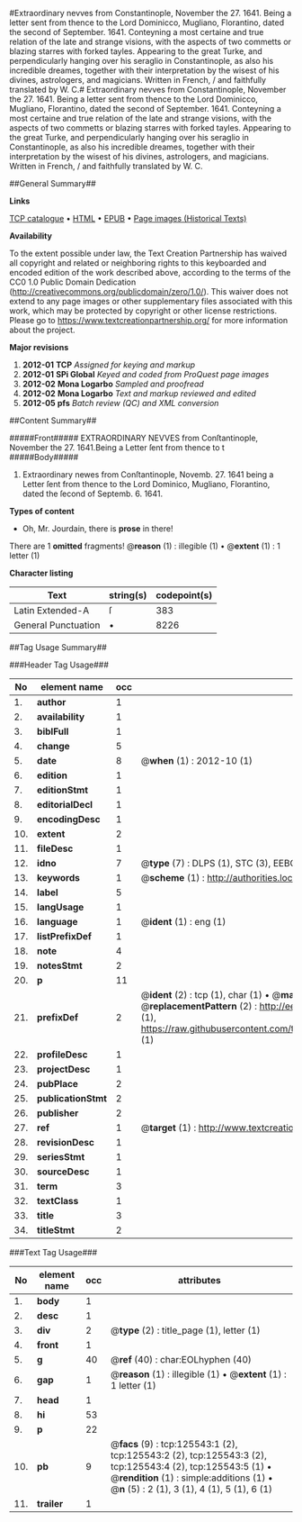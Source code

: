 #Extraordinary nevves from Constantinople, November the 27. 1641. Being a letter sent from thence to the Lord Dominicco, Mugliano, Florantino, dated the second of September. 1641. Conteyning a most certaine and true relation of the late and strange visions, with the aspects of two commetts or blazing starres with forked tayles. Appearing to the great Turke, and perpendicularly hanging over his seraglio in Constantinople, as also his incredible dreames, together with their interpretation by the wisest of his divines, astrologers, and magicians. Written in French, / and faithfully translated by W. C.#
Extraordinary nevves from Constantinople, November the 27. 1641. Being a letter sent from thence to the Lord Dominicco, Mugliano, Florantino, dated the second of September. 1641. Conteyning a most certaine and true relation of the late and strange visions, with the aspects of two commetts or blazing starres with forked tayles. Appearing to the great Turke, and perpendicularly hanging over his seraglio in Constantinople, as also his incredible dreames, together with their interpretation by the wisest of his divines, astrologers, and magicians. Written in French, / and faithfully translated by W. C.

##General Summary##

**Links**

[TCP catalogue](http://www.ota.ox.ac.uk/tcp/)  • 
[HTML](http://tei.it.ox.ac.uk/tcp/Texts-HTML/free/A84/A84315.html)  • 
[EPUB](http://tei.it.ox.ac.uk/tcp/Texts-EPUB/free/A84/A84315.epub) • 
[Page images (Historical Texts)](https://historicaltexts.jisc.ac.uk/eebo-99873089e)

**Availability**

To the extent possible under law, the Text Creation Partnership has waived all copyright and related or neighboring rights to this keyboarded and encoded edition of the work described above, according to the terms of the CC0 1.0 Public Domain Dedication (http://creativecommons.org/publicdomain/zero/1.0/). This waiver does not extend to any page images or other supplementary files associated with this work, which may be protected by copyright or other license restrictions. Please go to https://www.textcreationpartnership.org/ for more information about the project.

**Major revisions**

1. __2012-01__ __TCP__ *Assigned for keying and markup*
1. __2012-01__ __SPi Global__ *Keyed and coded from ProQuest page images*
1. __2012-02__ __Mona Logarbo__ *Sampled and proofread*
1. __2012-02__ __Mona Logarbo__ *Text and markup reviewed and edited*
1. __2012-05__ __pfs__ *Batch review (QC) and XML conversion*

##Content Summary##

#####Front#####
EXTRAORDINARY NEVVES from Conſtantinople, November the 27. 1641.Being a Letter ſent from thence to t
#####Body#####

1. Extraordinary newes from Conſtantinople, Novemb. 27. 1641 being a Letter ſent from thence to the Lord Dominico, Mugliano, Florantino, dated the ſecond of Septemb. 6. 1641.

**Types of content**

  * Oh, Mr. Jourdain, there is **prose** in there!

There are 1 **omitted** fragments! 
 @__reason__ (1) : illegible (1)  •  @__extent__ (1) : 1 letter (1)

**Character listing**


|Text|string(s)|codepoint(s)|
|---|---|---|
|Latin Extended-A|ſ|383|
|General Punctuation|•|8226|

##Tag Usage Summary##

###Header Tag Usage###

|No|element name|occ|attributes|
|---|---|---|---|
|1.|__author__|1||
|2.|__availability__|1||
|3.|__biblFull__|1||
|4.|__change__|5||
|5.|__date__|8| @__when__ (1) : 2012-10 (1)|
|6.|__edition__|1||
|7.|__editionStmt__|1||
|8.|__editorialDecl__|1||
|9.|__encodingDesc__|1||
|10.|__extent__|2||
|11.|__fileDesc__|1||
|12.|__idno__|7| @__type__ (7) : DLPS (1), STC (3), EEBO-CITATION (1), PROQUEST (1), VID (1)|
|13.|__keywords__|1| @__scheme__ (1) : http://authorities.loc.gov/ (1)|
|14.|__label__|5||
|15.|__langUsage__|1||
|16.|__language__|1| @__ident__ (1) : eng (1)|
|17.|__listPrefixDef__|1||
|18.|__note__|4||
|19.|__notesStmt__|2||
|20.|__p__|11||
|21.|__prefixDef__|2| @__ident__ (2) : tcp (1), char (1)  •  @__matchPattern__ (2) : ([0-9\-]+):([0-9IVX]+) (1), (.+) (1)  •  @__replacementPattern__ (2) : http://eebo.chadwyck.com/downloadtiff?vid=$1&page=$2 (1), https://raw.githubusercontent.com/textcreationpartnership/Texts/master/tcpchars.xml#$1 (1)|
|22.|__profileDesc__|1||
|23.|__projectDesc__|1||
|24.|__pubPlace__|2||
|25.|__publicationStmt__|2||
|26.|__publisher__|2||
|27.|__ref__|1| @__target__ (1) : http://www.textcreationpartnership.org/docs/. (1)|
|28.|__revisionDesc__|1||
|29.|__seriesStmt__|1||
|30.|__sourceDesc__|1||
|31.|__term__|3||
|32.|__textClass__|1||
|33.|__title__|3||
|34.|__titleStmt__|2||


###Text Tag Usage###

|No|element name|occ|attributes|
|---|---|---|---|
|1.|__body__|1||
|2.|__desc__|1||
|3.|__div__|2| @__type__ (2) : title_page (1), letter (1)|
|4.|__front__|1||
|5.|__g__|40| @__ref__ (40) : char:EOLhyphen (40)|
|6.|__gap__|1| @__reason__ (1) : illegible (1)  •  @__extent__ (1) : 1 letter (1)|
|7.|__head__|1||
|8.|__hi__|53||
|9.|__p__|22||
|10.|__pb__|9| @__facs__ (9) : tcp:125543:1 (2), tcp:125543:2 (2), tcp:125543:3 (2), tcp:125543:4 (2), tcp:125543:5 (1)  •  @__rendition__ (1) : simple:additions (1)  •  @__n__ (5) : 2 (1), 3 (1), 4 (1), 5 (1), 6 (1)|
|11.|__trailer__|1||

